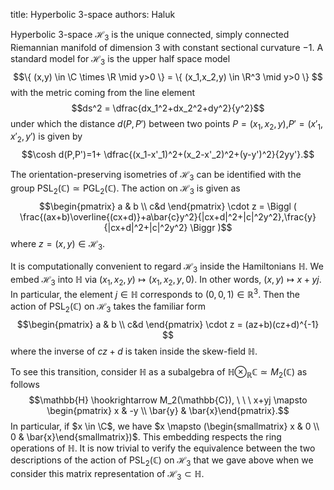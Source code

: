 title: Hyperbolic 3-space
authors:
    Haluk

Hyperbolic 3-space $\mathcal{H}_3$ is the unique connected, simply connected Riemannian manifold of dimension 3 with constant sectional curvature $-1$.  A standard model for $\mathcal{H}_3$ is the upper half space model 
$$\{ (x,y) \in \C \times \R \mid y>0 \} = \{ (x_1,x_2,y) \in \R^3 \mid y>0 \}  $$
with the metric coming from the line element
$$ds^2 = \dfrac{dx_1^2+dx_2^2+dy^2}{y^2}$$
under which the distance $d(P,P')$ between two points $P=(x_1,x_2,y)$,$P'=(x'_1,x'_2,y')$ is given by
$$\cosh d(P,P')=1+ \dfrac{(x_1-x'_1)^2+(x_2-x'_2)^2+(y-y')^2}{2yy'}.$$

The orientation-preserving isometries of $\mathcal{H}_3$ can be identified with the group $\textrm{PSL}_2(\mathbb{C}) \simeq \textrm{PGL}_2(\mathbb{C})$. The action on $\mathcal{H}_3$ is given as 
$$\begin{pmatrix} a & b \\ c&d \end{pmatrix} \cdot z = 
\Biggl ( \frac{(ax+b)\overline{(cx+d)}+a\bar{c}y^2}{|cx+d|^2+|c|^2y^2},\frac{y}{|cx+d|^2+|c|^2y^2} \Biggr )$$
where $z=(x,y) \in \mathcal{H}_3$. 

It is computationally convenient to regard $\mathcal{H}_3$ inside the Hamiltonians $\mathbb{H}$. We embed $\mathcal{H}_3$ into $\mathbb{H}$ via $(x_1,x_2,y) \mapsto (x_1,x_2,y,0).$ In other words, $(x,y) \mapsto x+y j$. In particular, the element $j \in \mathbb{H}$ corresponds to $(0,0,1) \in \mathbb{R}^3$. Then the action of 
$\textrm{PSL}_2(\mathbb{C})$ on $\mathcal{H}_3$ takes the familiar form
$$\begin{pmatrix} a & b \\ c&d \end{pmatrix} \cdot z = (az+b)(cz+d)^{-1} $$
where the inverse of $cz+d$ is taken inside the skew-field $\mathbb{H}$. 

To see this transition, consider $\mathbb{H}$  as a subalgebra of $\mathbb{H} \otimes_\mathbb{R} \mathbb{C} \simeq M_2(\mathbb{C})$ as follows
$$\mathbb{H} \hookrightarrow M_2(\mathbb{C}), \ \ \ x+yj \mapsto \begin{pmatrix} x & -y \\ \bar{y} & \bar{x}\end{pmatrix}.$$
In particular,  if $x \in \C$, we have $x \mapsto (\begin{smallmatrix} x & 0 \\ 0 & \bar{x}\end{smallmatrix})$. This embedding respects the ring operations of $\mathbb{H}$. It is now trivial to verify the equivalence between the two descriptions of the action of $\textrm{PSL}_2(\mathbb{C})$ on $\mathcal{H}_3$ that we gave above when we consider this matrix representation of 
$\mathcal{H}_3 \subset \mathbb{H}$.
